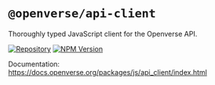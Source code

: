 # `@openverse/api-client`

Thoroughly typed JavaScript client for the Openverse API.

[![Repository](https://img.shields.io/badge/GitHub-@openverse%2Fapi--client-purple?logo=github)](https://github.com/WordPress/openverse/tree/HEAD/packages/js/api-client)
[![NPM Version](https://img.shields.io/npm/v/%40openverse%2Fapi-client)](https://www.npmjs.com/package/@openverse/api-client)

Documentation: <https://docs.openverse.org/packages/js/api_client/index.html>
